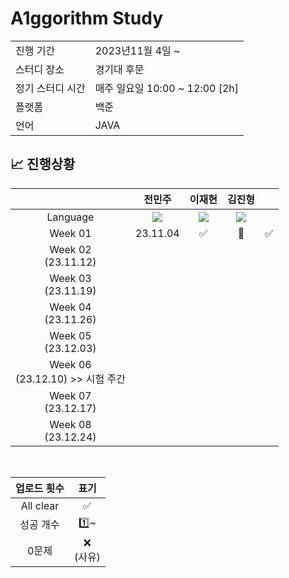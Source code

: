 # A1ggorithm Study

<table>
  <tr>
    <td>진행 기간</td>
    <td>2023년11월 4일 ~</td>
  </tr>
  <tr>
    <td>스터디 장소</td>
    <td>경기대 후문</td>
  </tr>
  <tr>
    <td>정기 스터디 시간</td>
    <td>매주 일요일 10:00 ~ 12:00 [2h]</td>
  </tr>
  <tr>
    <td>플랫폼</td>
    <td>백준</td>
  </tr>
  <tr>
    <td>언어</td>
    <td>JAVA</td>
  </tr>
</table>

## :chart_with_upwards_trend: 진행상황
|  | 전민주 | 이재현 | 김진형 | |
| :---: | :---: | :---: | :---: | :---: |
| Language | <img src="https://img.shields.io/badge/Java-007396?style=for-the-badge&logo=java&logoColor=white"> |<img src="https://img.shields.io/badge/Java-007396?style=for-the-badge&logo=java&logoColor=white"> | <img src="https://img.shields.io/badge/Java-007396?style=for-the-badge&logo=java&logoColor=white"> |
| Week 01|23.11.04|✅|🔺|✅|✅|
| Week 02</br>(23.11.12) |  |  |  |
| Week 03</br>(23.11.19) |  |  |  |
| Week 04</br>(23.11.26) |  |  |  |
| Week 05</br>(23.12.03) |  |  |  |
| Week 06</br>(23.12.10) >> 시험 주간 |  |  |  |
| Week 07</br>(23.12.17) |  |  |  |
| Week 08</br>(23.12.24) |  |  |  |
</br>

| 업로드 횟수 | 표기 |
| :---: | :---: |
| All clear | ✅ |
| 성공 개수 | 1️⃣~ |
| 0문제 | ❌ <br/>(사유) |
